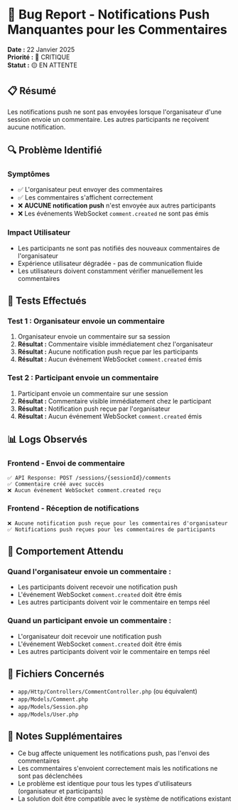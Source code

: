 # 🚨 Bug Report - Notifications Push Manquantes pour les Commentaires

**Date :** 22 Janvier 2025  
**Priorité :** 🔴 CRITIQUE  
**Statut :** 🟡 EN ATTENTE  

## 📋 **Résumé**

Les notifications push ne sont pas envoyées lorsque l'organisateur d'une session envoie un commentaire. Les autres participants ne reçoivent aucune notification.

## 🔍 **Problème Identifié**

### **Symptômes**
- ✅ L'organisateur peut envoyer des commentaires
- ✅ Les commentaires s'affichent correctement
- ❌ **AUCUNE notification push** n'est envoyée aux autres participants
- ❌ Les événements WebSocket `comment.created` ne sont pas émis

### **Impact Utilisateur**
- Les participants ne sont pas notifiés des nouveaux commentaires de l'organisateur
- Expérience utilisateur dégradée - pas de communication fluide
- Les utilisateurs doivent constamment vérifier manuellement les commentaires

## 🧪 **Tests Effectués**

### **Test 1 : Organisateur envoie un commentaire**
1. Organisateur envoie un commentaire sur sa session
2. **Résultat :** Commentaire visible immédiatement chez l'organisateur
3. **Résultat :** Aucune notification push reçue par les participants
4. **Résultat :** Aucun événement WebSocket `comment.created` émis

### **Test 2 : Participant envoie un commentaire**
1. Participant envoie un commentaire sur une session
2. **Résultat :** Commentaire visible immédiatement chez le participant
3. **Résultat :** Notification push reçue par l'organisateur
4. **Résultat :** Aucun événement WebSocket `comment.created` émis

## 📊 **Logs Observés**

### **Frontend - Envoi de commentaire**
```
✅ API Response: POST /sessions/{sessionId}/comments
✅ Commentaire créé avec succès
❌ Aucun événement WebSocket comment.created reçu
```

### **Frontend - Réception de notifications**
```
❌ Aucune notification push reçue pour les commentaires d'organisateur
✅ Notifications push reçues pour les commentaires de participants
```

## 🎯 **Comportement Attendu**

### **Quand l'organisateur envoie un commentaire :**
- Les participants doivent recevoir une notification push
- L'événement WebSocket `comment.created` doit être émis
- Les autres participants doivent voir le commentaire en temps réel

### **Quand un participant envoie un commentaire :**
- L'organisateur doit recevoir une notification push
- L'événement WebSocket `comment.created` doit être émis
- Les autres participants doivent voir le commentaire en temps réel

## 🔗 **Fichiers Concernés**

- `app/Http/Controllers/CommentController.php` (ou équivalent)
- `app/Models/Comment.php`
- `app/Models/Session.php`
- `app/Models/User.php`

## 📝 **Notes Supplémentaires**

- Ce bug affecte uniquement les notifications push, pas l'envoi des commentaires
- Les commentaires s'envoient correctement mais les notifications ne sont pas déclenchées
- Le problème est identique pour tous les types d'utilisateurs (organisateur et participants)
- La solution doit être compatible avec le système de notifications existant

